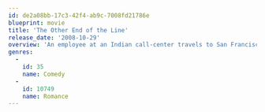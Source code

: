 ```yaml
---
id: de2a08bb-17c3-42f4-ab9c-7008fd21786e
blueprint: movie
title: 'The Other End of the Line'
release_date: '2008-10-29'
overview: 'An employee at an Indian call-center travels to San Francisco to be with a guy she falls for over the phone'
genres:
  -
    id: 35
    name: Comedy
  -
    id: 10749
    name: Romance
---
```

